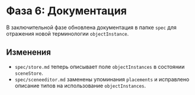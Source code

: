 # Фаза 6: Документация

В заключительной фазе обновлена документация в папке `spec` для отражения новой терминологии `objectInstance`.

## Изменения
- `spec/store.md` теперь описывает поле `objectInstances` в состоянии `sceneStore`.
- `spec/sceneeditor.md` заменены упоминания `placements` и исправлено описание типов на использование `objectInstances`.
